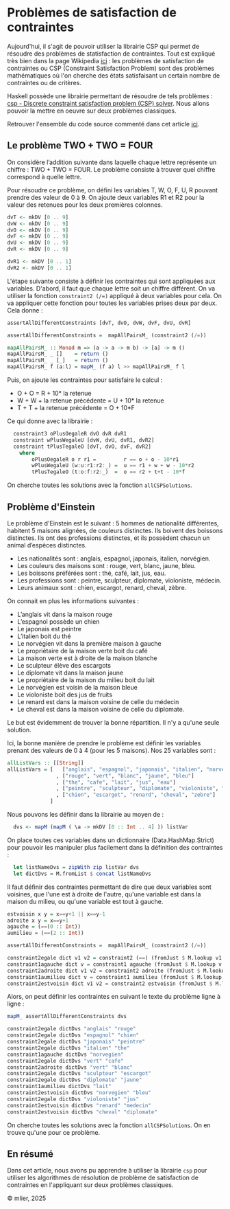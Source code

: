 # Problèmes de satisfaction de contraintes

Aujourd'hui, il s'agit de pouvoir utiliser la librairie CSP qui permet de résoudre des problèmes de statisfaction de contraintes. Tout est expliqué très bien dans la page Wikipedia [ici](https://fr.wikipedia.org/wiki/Probl%C3%A8me_de_satisfaction_de_contraintes) : les problèmes de satisfaction de contraintes ou CSP (Constraint Satisfaction Problem) sont des problèmes mathématiques où l'on cherche des états satisfaisant un certain nombre de contraintes ou de critères.

Haskell possède une librairie permettant de résoudre de tels problèmes : [csp - Discrete constraint satisfaction problem (CSP) solver](https://hackage.haskell.org/package/csp).
Nous allons pouvoir la mettre en oeuvre sur deux problèmes classiques. 

Retrouver l'ensemble du code source commenté dans cet article [ici](../src/CSP).

## Le problème TWO + TWO = FOUR
On considère l’addition suivante dans laquelle chaque lettre représente un chiffre : TWO + TWO = FOUR. Le problème consiste à trouver quel chiffre correspond à quelle lettre.

Pour résoudre ce problème, on défini les variables T, W, O, F, U, R pouvant prendre des valeur de 0 à 9. On ajoute deux variables R1 et R2 pour la valeur des retenues pour les deux premières colonnes.


``` haskell
dvT <- mkDV [0 .. 9]
dvW <- mkDV [0 .. 9]
dvO <- mkDV [0 .. 9]
dvF <- mkDV [0 .. 9]
dvU <- mkDV [0 .. 9]
dvR <- mkDV [0 .. 9]

dvR1 <- mkDV [0 .. 1]
dvR2 <- mkDV [0 .. 1]
```

L'étape suivante consiste à définir les contraintes qui sont appliquées aux variables. D'abord, il faut que chaque lettre soit un chiffre différent. On va utiliser la fonction `constraint2 (/=)` appliqué à deux variables pour cela. On va appliquer cette fonction pour toutes les variables prises deux par deux. Cela donne : 

``` haskell
assertAllDifferentConstraints [dvT, dvO, dvW, dvF, dvU, dvR]

assertAllDifferentConstraints =  mapAllPairsM_ (constraint2 (/=))

mapAllPairsM_ :: Monad m => (a -> a -> m b) -> [a] -> m ()
mapAllPairsM_ _ []    = return ()
mapAllPairsM_ _ [_]   = return ()
mapAllPairsM_ f (a:l) = mapM_ (f a) l >> mapAllPairsM_ f l

```

Puis, on ajoute les contraintes pour satisfaire le calcul : 
- O + O = R + 10* la retenue
- W + W + la retenue précédente = U + 10* la retenue
- T + T + la retenue précédente = O + 10*F

Ce qui donne avec la librairie : 

```haskell
  constraint3 oPlusOegaleR dvO dvR dvR1
  constraint wPlusWegaleU [dvW, dvU, dvR1, dvR2]
  constraint tPlusTegaleO [dvT, dvO, dvF, dvR2]
    where
        oPlusOegaleR o r r1 =         r == o + o - 10*r1
        wPlusWegaleU (w:u:r1:r2:_) =  u == r1 + w + w - 10*r2
        tPlusTegaleO (t:o:f:r2:_)  =  o == r2 + t+t - 10*f
```
On cherche toutes les solutions avec la fonction `allCSPSolutions`.




## Problème d'Einstein
Le problème d'Einstein est le suivant : 5 hommes de nationalité différentes, habitent 5 maisons alignées, de couleurs distinctes. Ils boivent des boissons distinctes. Ils ont des professions distinctes, et ils possèdent chacun un animal d’espèces distinctes.

- Les nationalités sont : anglais, espagnol, japonais, italien, norvégien.
- Les couleurs des maisons sont : rouge, vert, blanc, jaune, bleu.
- Les boissons préférées sont : thé, café, lait, jus, eau.
- Les professions sont : peintre, sculpteur, diplomate, violoniste, médecin.
- Leurs animaux sont : chien, escargot, renard, cheval, zèbre.

On connait en plus les informations suivantes : 

- L’anglais vit dans la maison rouge
- L’espagnol possède un chien
- Le japonais est peintre
- L’italien boit du thé
- Le norvégien vit dans la première maison à gauche
- Le propriétaire de la maison verte boit du café
- La maison verte est à droite de la maison blanche
- Le sculpteur élève des escargots
- Le diplomate vit dans la maison jaune
- Le propriétaire de la maison du milieu boit du lait
- Le norvégien est voisin de la maison bleue
- Le violoniste boit des jus de fruits
- Le renard est dans la maison voisine de celle du médecin
- Le cheval est dans la maison voisine de celle du diplomate.

Le but est évidemment de trouver la bonne répartition. Il n'y a qu'une seule solution. 

Ici, la bonne manière de prendre le problème est définir les variables prenant des valeurs de 0 à 4 (pour les 5 maisons). Nos 25 variables sont : 

```haskell
allListVars :: [[String]]
allListVars = [   ["anglais", "espagnol", "japonais", "italien", "norvegien"]
                , ["rouge", "vert", "blanc", "jaune", "bleu"]
                , ["the", "cafe", "lait", "jus", "eau"]
                , ["peintre", "sculpteur", "diplomate", "violoniste", "medecin"]
                , ["chien", "escargot", "renard", "cheval", "zebre"]
              ]
```

Nous pouvons les définir dans la librairie au moyen de : 

```haskell
  dvs <- mapM (mapM ( \a -> mkDV [0 :: Int .. 4] )) listVar
```

On place toutes ces variables dans un dictionnaire (Data.HashMap.Strict) pour pouvoir les manipuler plus facilement dans la définition des contraintes : 

```haskell
  let listNameDvs = zipWith zip listVar dvs
  let dictDvs = M.fromList $ concat listNameDvs
```

Il faut définir des contraintes permettant de dire que deux variables sont voisines, que l'une est à droite de l'autre, qu'une variable est dans la maison du milieu, ou qu'une variable est tout à gauche.  

```haskell
estvoisin x y = x==y+1 || x==y-1
adroite x y = x==y+1
agauche = (==(0 :: Int))
aumilieu = (==(2 :: Int))

assertAllDifferentConstraints =  mapAllPairsM_ (constraint2 (/=))

constraint2egale dict v1 v2 = constraint2 (==) (fromJust $ M.lookup v1 dict ) (fromJust $ M.lookup v2 dict)
constraint1agauche dict v = constraint1 agauche (fromJust $ M.lookup v dict )
constraint2adroite dict v1 v2 = constraint2 adroite (fromJust $ M.lookup v1 dict ) (fromJust $ M.lookup v2 dict)
constraint1aumilieu dict v = constraint1 aumilieu (fromJust $ M.lookup v dict )
constraint2estvoisin dict v1 v2 = constraint2 estvoisin (fromJust $ M.lookup v1 dict ) (fromJust $ M.lookup v2 dict)

```

Alors, on peut définir les contraintes en suivant le texte du problème ligne à ligne : 

```haskell
mapM_ assertAllDifferentConstraints dvs

constraint2egale dictDvs "anglais" "rouge"
constraint2egale dictDvs "espagnol" "chien"
constraint2egale dictDvs "japonais" "peintre"
constraint2egale dictDvs "italien" "the"
constraint1agauche dictDvs "norvegien"
constraint2egale dictDvs "vert" "cafe"
constraint2adroite dictDvs "vert" "blanc"
constraint2egale dictDvs "sculpteur" "escargot"
constraint2egale dictDvs "diplomate" "jaune"
constraint1aumilieu dictDvs "lait"
constraint2estvoisin dictDvs "norvegien" "bleu"
constraint2egale dictDvs "violoniste" "jus"
constraint2estvoisin dictDvs "renard" "medecin"
constraint2estvoisin dictDvs "cheval" "diplomate"
```

On cherche toutes les solutions avec la fonction `allCSPSolutions`. On en trouve qu'une pour ce problème. 




## En résumé
Dans cet article, nous avons pu apprendre à utiliser la librairie `csp` pour utiliser les algorithmes de résolution de problème de satisfaction de contraintes en l'appliquant sur deux problèmes classiques.  


© mlier, 2025



